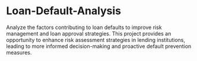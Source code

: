 # Loan-Default-Analysis
Analyze the factors contributing to loan defaults to improve risk management and loan approval strategies. This project provides an opportunity to enhance risk assessment strategies in lending institutions, leading to more informed decision-making and proactive default prevention measures.
